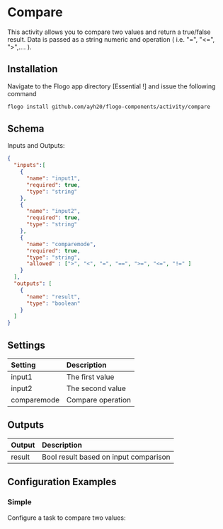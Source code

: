 # Compare
This activity allows you to compare two values and return a true/false result. Data is passed as a string numeric and operation ( i.e. "=", "<=", ">",.... ).


## Installation

Navigate to the Flogo app directory [Essential !] and issue the following command

```bash
flogo install github.com/ayh20/flogo-components/activity/compare
```

## Schema
Inputs and Outputs:

```json
{
  "inputs":[
    {
      "name": "input1",
      "required": true,
      "type": "string"
    },
    {
      "name": "input2",
      "required": true,
      "type": "string"
    },
    {
      "name": "comparemode",
      "required": true,
      "type": "string",
      "allowed" : [">", "<", "=", "==", ">=", "<=", "!=" ]
    }
  ],
  "outputs": [
    {
      "name": "result",
      "type": "boolean"
    }
  ]
}
```

## Settings
| Setting     | Description       |
|:------------|:------------------|
| input1      | The first value   |
| input2      | The second value  |
| comparemode | Compare operation |

## Outputs
| Output      | Description                             |
|:------------|:----------------------------------------|
| result      | Bool result based on input comparison   |

## Configuration Examples
### Simple
Configure a task to compare two values:
